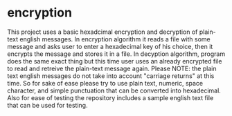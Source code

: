 # encryption
This project uses a basic hexadcimal encryption and decryption of plain-text english messages. 
In encryption algorithm it reads a file with some message and asks user to enter a hexadecimal key of his choice, then it encrypts the message and stores it in a file.
In decyption algorithm, program does the same exact thing but this time user uses an already encrypted file to read and retreive the plain-text message again.
Please NOTE: the plain text english messages do not take into account "carriage returns" at this time. So for sake of ease please try to use plain text, numeric, space character, and simple punctuation that can be converted into hexadecimal.
Also for ease of testing the repository includes a sample english text file that can be used for testing.
